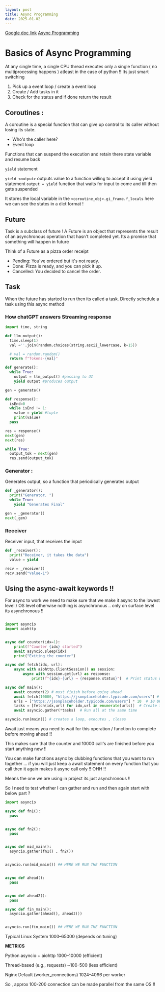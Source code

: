 ```yaml
---
layout: post
title: Async Programming
date: 2025-01-02
---
```



[Google doc link](https://docs.google.com/document/d/1gMVzz5Haivst864_JZKWwY_AiNvu6pxMpttg2-dJopk/edit?usp=sharing)
[Async Programming](https://www.blog.pythonlibrary.org/2016/07/26/python-3-an-intro-to-asyncio/)
[]()

# Basics of Async Programming 

At any single time, a single CPU thread executes only a single function ( no multiprocessing happens ) atleast in the case of python !! Its just smart switching 

1. Pick up a event loop / create a event loop
2. Create / Add tasks in it 
3. Check for the status and if done return the result 

## Coroutines : 
A coroutine is a special function that can give up control to its caller without losing its state. 

* Who's the caller here? 
* Event loop 

Functions that can suspend the execution and retain there state variable and resume back 

`yield` statement 

`yield <output>` outputs value to a function willing to accept it using yield statement
`output = yield` function that waits for input to come and till then gets suspended 

It stores the local variable in the `<coroutine_obj>.gi_frame.f_locals` here we can see the states in a dict format !


## Future

Task is a subclass of future ! 
A Future is an object that represents the result of an asynchronous operation that hasn't completed yet. Its a promise that something will happen in future 

Think of a Future as a pizza order receipt
* Pending: You've ordered but it's not ready.
* Done: Pizza is ready, and you can pick it up.
* Cancelled: You decided to cancel the order.

## Task 
When the future has started to run then its called a task.
Directly schedule a task using this async method 

### How chatGPT answers Streaming response

```python 
import time, string

def llm_output():
  time.sleep(1)
  val =''.join(random.choices(string.ascii_lowercase, k=15))

  # val = random.random()
  return f"Tokens-{val}"

def generate():
  while True:
    output = llm_output() #passing to UI
    yield output #produces output     

gen = generate()

def response():
  isEnd=0
  while isEnd != 1:
    value = yield #tuple
    print(value)
  pass

res = response()
next(gen)
next(res)

while True:
  output_tok = next(gen)
  res.send(output_tok) 
```

### Generator :
Generates output, so a function that periodically generates output 

```python
def _generator():
  print("Generator, ")
  while True:
    yield "Generates Final"

gen = _generator()
next(_gen)
```

### Receiver
Receiver input, that receives the input

```python
def _receiver():
  print("Receiver, it takes the data")
  value = yield

recv = _receiver()
recv.send("Value-1")
```


## Using the async-await keywords !! 
For async to work we need to make sure that we make it async to the lowest level / OS level otherwise nothing is asynchronous .. only on surface level its asynchronous !!  


```python

import asyncio
import aiohttp


async def counter(idx=1):
    print(f"Counter {idx} started")
    await asyncio.sleep(idx)
    print("Exiting the counter")

async def fetch(idx, url):
    async with aiohttp.ClientSession() as session:
        async with session.get(url) as response:
            print(f"{idx}-{url} → {response.status}")  # Print status when done

async def main():
    await counter(2) # must finish before going ahead
    await fetch(10000, "https://jsonplaceholder.typicode.com/users") # wait for this one before all others
    urls = ["https://jsonplaceholder.typicode.com/users"] * 10  # 10 URLs ## SCHEDULED CALLS 
    tasks = [fetch(idx,url) for idx,url in enumerate(urls)]  # Create tasks
    await asyncio.gather(*tasks)  # Run all at the same time

asyncio.run(main()) # creates a loop, executes , closes
```


Await just means you need to wait for this operation / function to complete before moving ahead !!  

This makes sure that the counter and 10000 call's are finished before you start anything new !! 

You can make functions async by clubbing functions that you want to run together ... if you will just keep a await statement on every function that you call then it again makes it async call only !! OHH !!

Means the one we are using in project its just asynchronous !! 

So I need to test whether I can gather and run and then again start with below part ? 

```python
import asyncio

async def fn1():
  pass


async def fn2():
  pass


async def mid_main():
  asyncio.gather(fn1() , fn2())


asyncio.run(mid_main()) ## HERE WE RUN THE FUNCTION 


async def ahead():
  pass


async def ahead2():
  pass

async def fin_main():
  asyncio.gather(ahead(), ahead2())


asyncio.run(fin_main()) ## HERE WE RUN THE FUNCTION

```

Typical Linux System	1000–65000 (depends on tuning)

**METRICS**

Python asyncio + aiohttp	1000–10000 (efficient)

Thread-based (e.g., requests)	~100–500 (less efficient)

Nginx Default (worker_connections)	1024–4096 per worker

So , approx 100-200 connection can be made parallel from the same OS !! 














